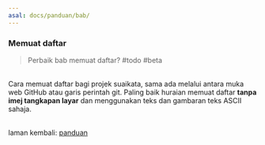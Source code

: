 ```yaml
---
asal: docs/panduan/bab/
---
```


### Memuat daftar

> Perbaik bab memuat daftar? #todo #beta

&nbsp;  
Cara memuat daftar bagi projek suaikata, sama ada melalui
antara muka web GitHub atau garis perintah git. Paling baik
huraian memuat daftar **tanpa imej tangkapan layar** dan
menggunakan teks dan gambaran teks ASCII sahaja.

&nbsp;  
laman kembali: [panduan][0]

  [0]: ../index.md
